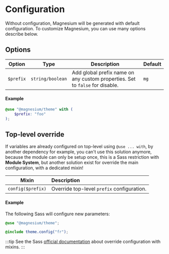 # Configuration

Without configuration, Magnesium will be generated with default configuration. To customize Magnesium, you can use many
options describe below.

## Options

| Option    | Type             | Description                                                                  | Default |
|-----------|------------------|------------------------------------------------------------------------------|---------|
| `$prefix` | `string/boolean` | Add global prefix name on any custom properties. Set to `false` for disable. | `mg`    |

#### Example

```scss
@use "@magnesium/theme" with (
    $prefix: "foo"
);
```

## Top-level override

If variables are already configured on top-level using `@use ... with`, by another dependency for example, you can't use
this solution anymore, because the module can only be setup once, this is a Sass restriction with **Module System**, but
another solution exist for override the main configuration, with a dedicated mixin!

| Mixin             | Description                                |
|-------------------|:-------------------------------------------|
| `config($prefix)` | Override top-level `prefix` configuration. |

#### Example

The following Sass will configure new parameters:

```scss
@use "@magnesium/theme";

@include theme.config("fr");
```

:::tip
See the Sass [official documentation](https://sass-lang.com/documentation/at-rules/use#with-mixins) about override
configuration with mixins.
:::
